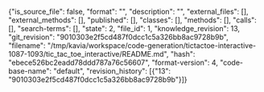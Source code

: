 {"is_source_file": false, "format": "", "description": "", "external_files": [], "external_methods": [], "published": [], "classes": [], "methods": [], "calls": [], "search-terms": [], "state": 2, "file_id": 1, "knowledge_revision": 13, "git_revision": "9010303e2f5cd487f0dcc1c5a326bb8ac9728b9b", "filename": "/tmp/kavia/workspace/code-generation/tictactoe-interactive-1087-1093/tic_tac_toe_interactive/README.md", "hash": "ebece526bc2eadd78ddd787a76c56607", "format-version": 4, "code-base-name": "default", "revision_history": [{"13": "9010303e2f5cd487f0dcc1c5a326bb8ac9728b9b"}]}